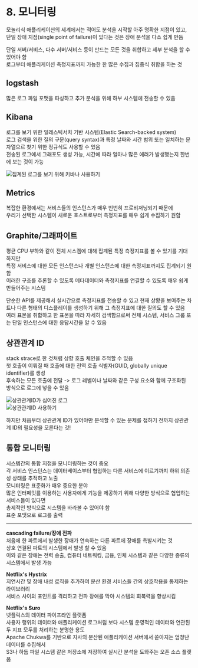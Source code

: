 # 8. 모니터링  

모놀리식 애플리케이션의 세계에서는 적어도 분석을 시작할 아주 명확한 지점이 있고,  
단일 장애 지점(single point of failure)이 있다는 것은 장애 분석을 다소 쉽게 만듬  

단일 서버/서비스, 다수 서버/서비스 등이 만드는 모든 것을 취합하고 세부 분석을 할 수 있어야 함  
로그부터 애플리케이션 측정지표까지 가능한 한 많은 수집과 집중식 취합을 하는 것  

## logstash  
많은 로그 파일 포맷을 파싱하고 추가 분석을 위해 하부 시스템에 전송할 수 있음  

## Kibana  
로그를 보기 위한 일레스틱서치 기반 시스템(Elastic Search-backed system)  
로그 검색을 위한 질의 구문(query syntax)과 특정 날짜와 시간 범위 또는 일치하는 문자열으르 찾기 위한 정규식도 사용할 수 있음  
전송된 로그에서 그래포도 생성 가능, 시간에 따라 얼마나 많은 에러가 발생했는지 한번에 보는 것이 가능  

![집계된 로그를 보기 위해 키바나 사용하기](./images/kibana.jpg)

## Metrics  
복잡한 환경에서는 서비스들의 인스턴스가 매우 빈번히 프로비저닝되기 때문에  
우리가 선택한 시스템이 새로운 호스트로부터 측정지표를 매우 쉽게 수집하기 원함   

## Graphite/그래파이트  
평균 CPU 부하와 같이 전체 시스켐에 대해 집계된 특정 측정지표를 볼 수 있기를 기대하지만  
특정 서비스에 대한 모든 인스턴스나 개별 인스턴스에 대한 측정지표까지도 집계되기 원함  
이러한 구조를 추론할 수 있도록 메타데이터와 측정지표를 연결할 수 있도록 매우 쉽게 만들어주는 시스템  

단순한 API를 제공해서 실시간으로 측정지표를 전송할 수 있고 현재 상황을 보여주는 차트나 다른 형태의 디스플레이를 생성하기 위해 그 측정지표에 대한 질의도 할 수 있음  
여러 표본을 취합하고 한 표본을 따라 자세히 검색함으로써 전체 시스템, 서비스 그룹 또는 단일 인스턴스에 대한 응답시간을 알 수 있음  

## 상관관계 ID  
stack strace로 한 것처럼 상향 호출 체인을 추적할 수 있음  
첫 호출이 이뤄질 때 호출에 대한 전역 호출 식별자(GUID, globally unique identifier)를 생성  
후속하는 모든 호출에 전달 -> 로그 레벨이나 날짜와 같은 구성 요소와 함께 구조화된 방식으로 로그에 넣을 수 있음  

![상관관계ID가 심어진 로그](./images/relatedID_log.jpg)  
![상관관계ID 사용하기](./images/relatedID.jpg)  

하지만 처음부터 상관관계 ID가 있어야만 분석할 수 있는 문제를 접하기 전까지 상관관계 ID의 필요성을 모른다는 것!  

## 통합 모니터링  
시스템간의 통합 지점을 모니터링하는 것이 중요  
각 서비스 인스턴스는 데이터베이스부터 협업하는 다른 서비스에 이르기까지 하위 의존성 상태를 추적하고 노출  
모니터링은 표준화가 매우 중요한 분야  
많은 인터페잇를 이용하는 사용자에게 기능을 제공하기 위해 다양한 방식으로 협업하는 서비스들이 있다면  
총제적인 방식으로 시스템을 바라볼 수 있어야 함  
표준 포맷으로 로그를 출력  

---   

**cascading failure/장애 전파**  
처음에 한 파트에서 발생한 장애가 연속하는 다른 파트에 장애를 촉발시키는 것  
상호 연결된 파트의 시스템에서 발생 할 수 있음  
이와 같은 장애는 전력 송출, 컴퓨터 네트워킹, 금융, 인체 시스템과 같은 다양한 종류의 시스템에서 발생 가능  

**Netflix's Hystrix**  
지연시간 및 장애 내성 로직을 추가하여 분산 환경 서비스들 간의 상호작용을 통제하는 라이브러리  
서비스 사이의 포인트를 격리하고 전파 장애를 막아 시스템의 회복력을 향상시킴  

**Netflix's Suro**  
넷플릭스의 데이터 파이프라인 플랫폼  
사용자 행위의 데이터와 애플리케이션 로그처럼 보다 시스템 운영적인 데이터와 연관된 두 지표 모두를 처리하는 분명한 용도  
Apache Chukwa를 기반으로 자사의 분산된 애플리케이션 서버에서 쏟아지는 엄청난 데이터를 수집해서  
S3나 하둡 파일 시스템 같은 저장소에 저장하여 실시간 분석을 도와주는 오픈 소스 플랫폼  


<br>  
<br>   
